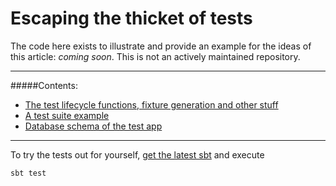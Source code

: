 Escaping the thicket of tests
=========

The code here exists to illustrate and provide an example for the ideas of this article: _coming soon_. This is not an actively maintained repository. 

---

#####Contents:

* [The test lifecycle functions, fixture generation and other stuff](../blob/master/src/main/scala)
* [A test suite example](../blob/master/src/test/scala/MyTest.scala)
* [Database schema of the test app](../blob/master/src/test/resources/db/migration/V0001.0__Init.sql)

---

To try the tests out for yourself, [get the latest sbt](https://www.scala-sbt.org/download.html) and execute
```
sbt test
```
